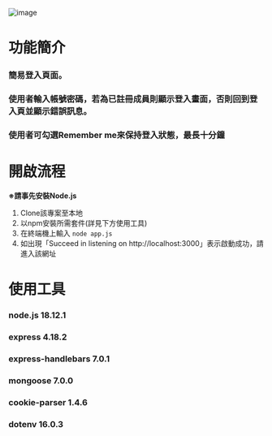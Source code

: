 ![image]()

# 功能簡介

### 簡易登入頁面。
### 使用者輸入帳號密碼，若為已註冊成員則顯示登入畫面，否則回到登入頁並顯示錯誤訊息。
### 使用者可勾選Remember me來保持登入狀態，最長十分鐘


# 開啟流程

**※請事先安裝Node.js**

1. Clone該專案至本地
2. 以npm安裝所需套件(詳見下方使用工具)
3. 在終端機上輸入
`node app.js`
4. 如出現「Succeed in listening on http://localhost:3000」表示啟動成功，請進入該網址


# 使用工具

### node.js 18.12.1
### express 4.18.2
### express-handlebars 7.0.1
### mongoose 7.0.0
### cookie-parser 1.4.6
### dotenv 16.0.3